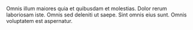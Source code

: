 Omnis illum maiores quia et quibusdam et molestias. Dolor rerum laboriosam iste. Omnis sed deleniti ut saepe. Sint omnis eius sunt. Omnis voluptatem est aspernatur.